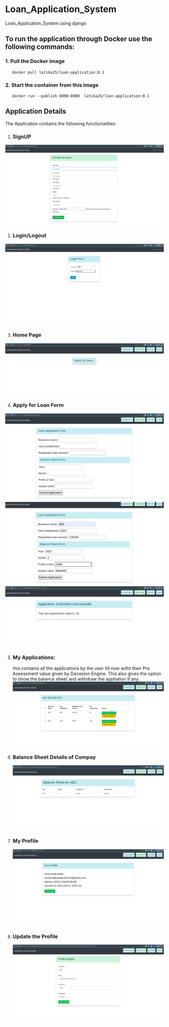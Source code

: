 # Loan_Application_System
Loan_Application_System using django
## To run the application through Docker use the following commands:
### 1. Pull the Docker image  
       docker pull latika25/loan-application:0.1
### 2. Start the container from this image
       docker run --publish 8000:8000  latika25/loan-application:0.1 

## Application Details

The Application contains the following functionalities:

1. ### SignUP
 ![Alt text](https://github.com/latika25/Loan_Application_System/blob/main/output_screenshots/Signup.png)

2. ### Login/Logout
 ![Alt text](https://github.com/latika25/Loan_Application_System/blob/main/output_screenshots/Logout.png)

3. ### Home Page
 ![Alt text](https://github.com/latika25/Loan_Application_System/blob/main/output_screenshots/home.png)

4. ### Apply for Loan Form
  ![Alt text](https://github.com/latika25/Loan_Application_System/blob/main/output_screenshots/apply_loan.png)
  ![Alt text](https://github.com/latika25/Loan_Application_System/blob/main/output_screenshots/my_filled.png)
  ![Alt text](https://github.com/latika25/Loan_Application_System/blob/main/output_screenshots/preassesmnet.png)



5. ### My Applications: 
    this contains all the applications by the user till now witht their Pre Assessment value given by Decesion Engine. This also gives the option to show the balance sheet and withdraw the appliation if any.
   ![Alt text](https://github.com/latika25/Loan_Application_System/blob/main/output_screenshots/my_applications.png)

6. ### Balance Sheet Details of Compay 
   ![Alt text](https://github.com/latika25/Loan_Application_System/blob/main/output_screenshots/balance_sheet.png)

7. ### My Profile
    ![Alt text](https://github.com/latika25/Loan_Application_System/blob/main/output_screenshots/my_profile.png)

8. ### Update the Profile 
     ![Alt text](https://github.com/latika25/Loan_Application_System/blob/main/output_screenshots/update_profile.png)

